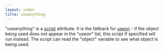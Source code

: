```yaml
---
layout: index
title: useanything
---
```


"useanything" is a [script](../types/script.html) attribute. It is the fallback for [useon](useon.html) - if the object being used does not appear in the "useon" list, this script if specified will run instead. The script can read the "object" variable to see what object is being used.
